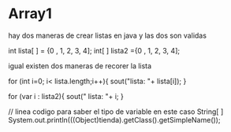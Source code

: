 # Array1

hay dos maneras de crear listas en java y las dos son validas

int lista[ ] = {0 , 1, 2, 3, 4];
int[ ] lista2 ={0 , 1, 2, 3, 4];

igual existen dos maneras de recorer la lista 

for (int i=0; i< lista.length;i++){
  sout("lista: "+ lista[i]);
  }
  
for (var i : lista2){
  sout(" lista: "+ i;
  }

// linea codigo para saber el tipo de variable en este caso String[ ]
System.out.println(((Object)tienda).getClass().getSimpleName());
